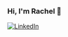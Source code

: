 ### Hi, I'm Rachel 👋

[![LinkedIn](https://img.shields.io/badge/rachlpratt-blue?style=flat&logo=linkedin&labelColor=blue)](https://linkedin.com/in/rachlpratt)
